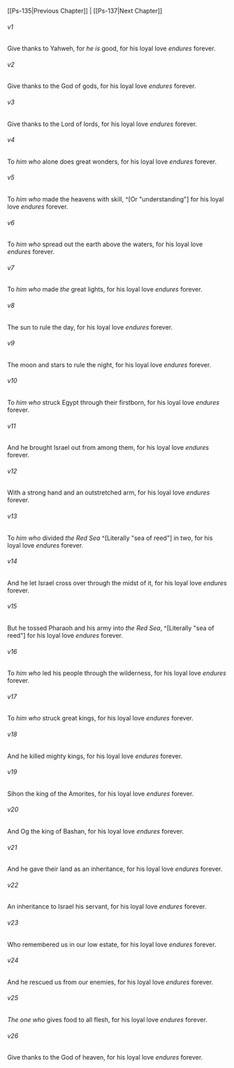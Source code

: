 ﻿---
aliases:
  - Psalms 136
---

[[Ps-135|Previous Chapter]] | [[Ps-137|Next Chapter]]

###### v1
Give thanks to Yahweh, for _he is_ good,
for his loyal love _endures_ forever.

###### v2
Give thanks to the God of gods,
for his loyal love _endures_ forever.

###### v3
Give thanks to the Lord of lords,
for his loyal love _endures_ forever.

###### v4
To _him who_ alone does great wonders,
for his loyal love _endures_ forever.

###### v5
To _him who_ made the heavens with skill, ^[Or "understanding"]
for his loyal love _endures_ forever.

###### v6
To _him who_ spread out the earth above the waters,
for his loyal love _endures_ forever.

###### v7
To _him who_ made _the_ great lights,
for his loyal love _endures_ forever.

###### v8
The sun to rule the day,
for his loyal love _endures_ forever.

###### v9
The moon and stars to rule the night,
for his loyal love _endures_ forever.

###### v10
To _him who_ struck Egypt through their firstborn,
for his loyal love _endures_ forever.

###### v11
And he brought Israel out from among them,
for his loyal love _endures_ forever.

###### v12
With a strong hand and an outstretched arm,
for his loyal love _endures_ forever.

###### v13
To _him who_ divided _the_ _Red Sea_ ^[Literally "sea of reed"] in two,
for his loyal love _endures_ forever.

###### v14
And he let Israel cross over through the midst of it,
for his loyal love _endures_ forever.

###### v15
But he tossed Pharaoh and his army into _the_ _Red Sea_, ^[Literally "sea of reed"]
for his loyal love _endures_ forever.

###### v16
To _him who_ led his people through the wilderness,
for his loyal love _endures_ forever.

###### v17
To _him who_ struck great kings,
for his loyal love _endures_ forever.

###### v18
And he killed mighty kings,
for his loyal love _endures_ forever.

###### v19
Sihon the king of the Amorites,
for his loyal love _endures_ forever.

###### v20
And Og the king of Bashan,
for his loyal love _endures_ forever.

###### v21
And he gave their land as an inheritance,
for his loyal love _endures_ forever.

###### v22
An inheritance to Israel his servant,
for his loyal love _endures_ forever.

###### v23
Who remembered us in our low estate,
for his loyal love _endures_ forever.

###### v24
And he rescued us from our enemies,
for his loyal love _endures_ forever.

###### v25
_The one who_ gives food to all flesh,
for his loyal love _endures_ forever.

###### v26
Give thanks to the God of heaven,
for his loyal love _endures_ forever.